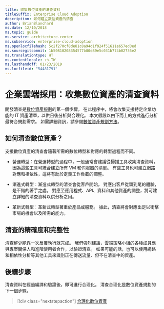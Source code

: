```yaml
---
title: 收集數位資產的清查資料
titleSuffix: Enterprise Cloud Adoption
description: 如何建立數位資產的清查
author: BrianBlanchard
ms.date: 12/10/2018
ms.topic: guide
ms.service: architecture-center
ms.subservice: enterprise-cloud-adoption
ms.openlocfilehash: 5c2f270cf8de81c8a94d1f924f51611e657ed0ed
ms.sourcegitcommit: 1b50810208354577b00e89e5c031b774b02736e2
ms.translationtype: HT
ms.contentlocale: zh-TW
ms.lasthandoff: 01/23/2019
ms.locfileid: "54481791"
---
```

# <a name="enterprise-cloud-adoption-gather-inventory-data-for-a-digital-estate"></a>企業雲端採用：收集數位資產的清查資料

開發清查是[數位資產規劃](overview.md)的第一個步驟。 在此程序中，將會收集支援特定企業功能的 IT 資產清單，以供日後分析與合理化。 本文假設以由下而上的方式進行分析最符合規劃需求。 如需詳細資訊，請參閱[數位資產規劃方法](./approach.md)。

## <a name="how-can-a-digital-estate-be-inventoried"></a>如何清查數位資產？

支援數位資產的清查會隨著所需的數位轉型和對應的轉型過程而不同。

- 營運轉型：在營運轉型的過程中，一般通常會建議從掃描工具收集清查資料，因為這些工具可統合建立所有 VM 和伺服器的清單。 有些工具也可建立網路對應和相依性，這將有助於定義工作負載的調整。

- 漸進式轉型：漸進式轉型的清查會從客戶開始。 對應出客戶從頭到尾的體驗，是不錯的著手之處。 對應至應用程式、API、資料和其他資產的調整，將可建立詳細的清查資料以供分析之用。

- 革新式轉型：革新式轉型著重於產品或服務。 據此，清查將會對應出足以衝擊市場的機會以及所需的能力。

## <a name="accuracy-and-completeness-of-an-inventory"></a>清查的精確度和完整性

清查鮮少能靠一次反覆執行就完成。 我們強烈建議，雲端策略小組的各種成員應與專案關係人和進階使用者合作，以驗證清查。 如果可能的話，也可以使用網路和相依性分析等其他工具來識別正在傳送流量、但不在清查中的資產。

## <a name="next-steps"></a>後續步驟

清查資料在經過編譯和驗證後，即可進行合理化。 清查合理化是數位資產規劃的下一個步驟。

> [!div class="nextstepaction"]
> [合理化數位資產](rationalize.md)